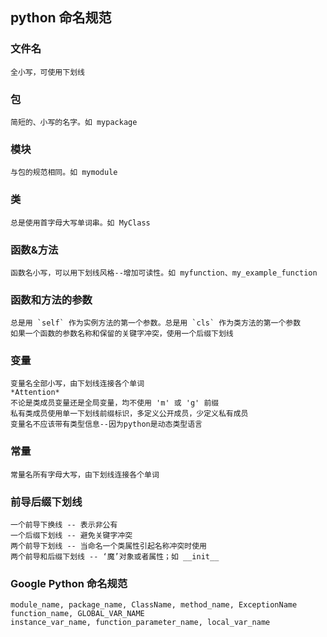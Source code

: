 ## python 命名规范

### 文件名
    全小写，可使用下划线

### 包
    简短的、小写的名字。如 mypackage

### 模块
    与包的规范相同。如 mymodule

### 类
    总是使用首字母大写单词串。如 MyClass

### 函数&方法
    函数名小写，可以用下划线风格--增加可读性。如 myfunction、my_example_function

### 函数和方法的参数
    总是用 `self` 作为实例方法的第一个参数。总是用 `cls` 作为类方法的第一个参数
    如果一个函数的参数名称和保留的关键字冲突，使用一个后缀下划线

### 变量
    变量名全部小写，由下划线连接各个单词
    *Attention*
    不论是类成员变量还是全局变量，均不使用 'm' 或 'g' 前缀
    私有类成员使用单一下划线前缀标识，多定义公开成员，少定义私有成员
    变量名不应该带有类型信息--因为python是动态类型语言

### 常量
    常量名所有字母大写，由下划线连接各个单词

### 前导后缀下划线
    一个前导下换线 -- 表示非公有
    一个后缀下划线 -- 避免关键字冲突
    两个前导下划线 -- 当命名一个类属性引起名称冲突时使用
    两个前导和后缀下划线 -- ‘魔’对象或者属性；如 __init__

### Google Python 命名规范
    module_name, package_name, ClassName, method_name, ExceptionName
    function_name, GLOBAL_VAR_NAME
    instance_var_name, function_parameter_name, local_var_name